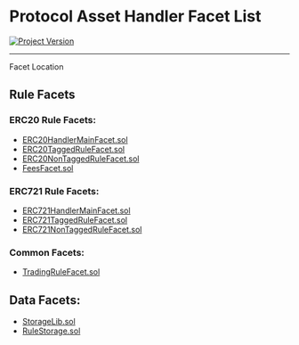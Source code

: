 # Protocol Asset Handler Facet List 
[![Project Version][version-image]][version-url]

---

Facet Location 

## Rule Facets 

### ERC20 Rule Facets: 
- [ERC20HandlerMainFacet.sol](../../../../../src/client/token/handler/diamond/ERC20HandlerMainFacet.sol) 
- [ERC20TaggedRuleFacet.sol](../../../../../src/client/token/handler/diamond/ERC20TaggedRuleFacet.sol) 
- [ERC20NonTaggedRuleFacet.sol](../../../../../src/client/token/handler/diamond/ERC20NonTaggedRuleFacet.sol)
- [FeesFacet.sol](../../../../../src/client/token/handler/diamond/FeesFacet.sol) 

### ERC721 Rule Facets:
- [ERC721HandlerMainFacet.sol](../../../../../src/client/token/handler/diamond/ERC721HandlerMainFacet.sol) 
- [ERC721TaggedRuleFacet.sol](../../../../../src/client/token/handler/diamond/ERC721TaggedRuleFacet.sol) 
- [ERC721NonTaggedRuleFacet.sol](../../../../../src/client/token/handler/diamond/ERC721NonTaggedRuleFacet.sol)

### Common Facets:
- [TradingRuleFacet.sol](../../../../../src/client/token/handler/diamond/TradingRuleFacet.sol)

## Data Facets: 
- [StorageLib.sol](../../../../../src/client/token/handler/diamond/StorageLib.sol) 
- [RuleStorage.sol](../../../../../src/client/token/handler/diamond/RuleStorage.sol)

<!-- These are the header links -->
[version-image]: https://img.shields.io/badge/Version-1.2.0-brightgreen?style=for-the-badge&logo=appveyor
[version-url]: https://github.com/thrackle-io/Tron